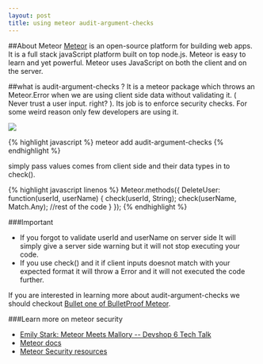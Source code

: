 ```yaml
---
layout: post
title: using meteor audit-argument-checks
---
```


##About Meteor
[Meteor](https://www.meteor.com/) is an open-source platform for building web apps. It is a full stack javaScript platform  built on top node.js. Meteor is easy to learn and yet powerful.
Meteor uses JavaScript on both the client and on the server. 

##what is audit-argument-checks ? 
It is a meteor package which throws an Meteor.Error when we are using client  side data without validating it.  ( Never trust a user input. right? ). Its job is to enforce security checks. For some weird reason only few developers are using it.


<img src="http://cdn.meme.am/instances/800x/55419525.jpg" />

{% highlight javascript %}
meteor add audit-argument-checks
{% endhighlight %}

simply pass values comes from client side and their data types in to check().

{% highlight javascript linenos %}
  Meteor.methods({
    DeleteUser: function(userId, userName) {
      check(userId, String);
      check(userName, Match.Any);
      //rest of the code
    }
  });
{% endhighlight %}

###Important
* If you forgot to validate userId and userName on server side It will simply give a server side warning but it will not stop executing your code.
* If you use check() and it if client inputs doesnot match with your expected format it will throw a Error and it will not executed the code further.

If you are interested in learning more about audit-argument-checks we should checkout [Bullet one of BulletProof Meteor](https://arunoda.typeform.com/to/glm9Qk). 

###Learn more on meteor security 
* [Emily Stark: Meteor Meets Mallory -- Devshop 6 Tech Talk](http://www.youtube.com/watch?v=79uMp-S23MA)
* [Meteor docs](http://docs.meteor.com/#auditargumentchecks)
* [Meteor Security resources](http://security-resources.meteor.com/)